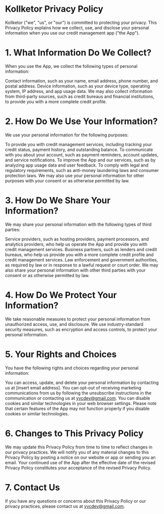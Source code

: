 # Kollketor Privacy Policy
Kollketor ("we", "us", or "our") is committed to protecting your privacy. This Privacy Policy explains how we collect, use, and disclose your personal information when you use our credit management app ("the App").

# 1. What Information Do We Collect?
When you use the App, we collect the following types of personal information:

Contact information, such as your name, email address, phone number, and postal address.
Device information, such as your device type, operating system, IP address, and app usage data.
We may also collect information from third-party sources, such as credit bureaus and financial institutions, to provide you with a more complete credit profile.

# 2. How Do We Use Your Information?
We use your personal information for the following purposes:

To provide you with credit management services, including tracking your credit status, payment history, and outstanding balance.
To communicate with you about your account, such as payment reminders, account updates, and service notifications.
To improve the App and our services, such as by analyzing app usage data and user feedback.
To comply with legal and regulatory requirements, such as anti-money laundering laws and consumer protection laws.
We may also use your personal information for other purposes with your consent or as otherwise permitted by law.

# 3. How Do We Share Your Information?
We may share your personal information with the following types of third parties:

Service providers, such as hosting providers, payment processors, and analytics providers, who help us operate the App and provide you with credit management services.
Business partners, such as lenders and credit bureaus, who help us provide you with a more complete credit profile and credit management services.
Law enforcement and government authorities, as required by law or in response to a lawful request or court order.
We may also share your personal information with other third parties with your consent or as otherwise permitted by law.

# 4. How Do We Protect Your Information?
We take reasonable measures to protect your personal information from unauthorized access, use, and disclosure. We use industry-standard security measures, such as encryption and access controls, to protect your personal information.

# 5. Your Rights and Choices
You have the following rights and choices regarding your personal information:

You can access, update, and delete your personal information by contacting us at [insert email address].
You can opt-out of receiving marketing communications from us by following the unsubscribe instructions in the communication or contacting us at yvcdev@gmail.com.
You can disable cookies and similar technologies in your web browser settings.
Please note that certain features of the App may not function properly if you disable cookies or similar technologies.

# 6. Changes to This Privacy Policy
We may update this Privacy Policy from time to time to reflect changes in our privacy practices. We will notify you of any material changes to this Privacy Policy by posting a notice on our website or app or sending you an email. Your continued use of the App after the effective date of the revised Privacy Policy constitutes your acceptance of the revised Privacy Policy.

# 7. Contact Us
If you have any questions or concerns about this Privacy Policy or our privacy practices, please contact us at yvcdev@gmail.com.
